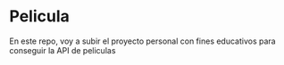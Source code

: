 # Pelicula
En este repo, voy a subir el proyecto personal con fines educativos para conseguir la API de peliculas
